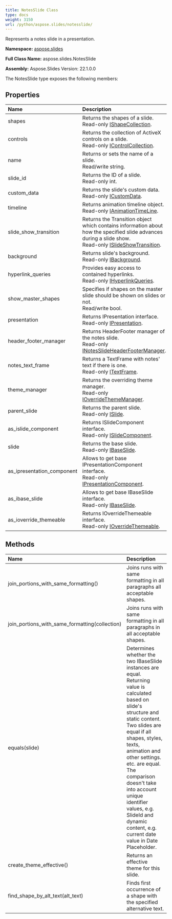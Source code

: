 ```yaml
---
title: NotesSlide Class
type: docs
weight: 3150
url: /python/aspose.slides/notesslide/
---
```


Represents a notes slide in a presentation.

**Namespace:** [aspose.slides](/python/aspose.slides/)

**Full Class Name:** aspose.slides.NotesSlide

**Assembly:**  Aspose.Slides Version: 22.1.0.0

The NotesSlide type exposes the following members:
## **Properties**
|**Name**|**Description**|
| :- | :- |
|shapes|Returns the shapes of a slide.<br/>            Read-only [IShapeCollection](/python/aspose.slides/ishapecollection/).|
|controls|Returns the collection of ActiveX controls on a slide.<br/>            Read-only [IControlCollection](/python/aspose.slides/icontrolcollection/).|
|name|Returns or sets the name of a slide.<br/>            Read/write string.|
|slide_id|Returns the ID of a slide.<br/>            Read-only int.|
|custom_data|Returns the slide's custom data.<br/>            Read-only [ICustomData](/python/aspose.slides/icustomdata/).|
|timeline|Returns animation timeline object.<br/>            Read-only [IAnimationTimeLine](/python/aspose.slides/ianimationtimeline/).|
|slide_show_transition|Returns the Transition object which contains information about<br/>            how the specified slide advances during a slide show.<br/>            Read-only [ISlideShowTransition](/python/aspose.slides/islideshowtransition/).|
|background|Returns slide's background.<br/>            Read-only [IBackground](/python/aspose.slides/ibackground/).|
|hyperlink_queries|Provides easy access to contained hyperlinks.<br/>            Read-only [IHyperlinkQueries](/python/aspose.slides/ihyperlinkqueries/).|
|show_master_shapes|Specifies if shapes on the master slide should be shown on slides or not.<br/>            Read/write bool.|
|presentation|Returns IPresentation interface.<br/>            Read-only [IPresentation](/python/aspose.slides/ipresentation/).|
|header_footer_manager|Returns HeaderFooter manager of the notes slide.<br/>            Read-only [INotesSlideHeaderFooterManager](/python/aspose.slides/inotesslideheaderfootermanager/).|
|notes_text_frame|Returns a TextFrame with notes' text if there is one.<br/>            Read-only [ITextFrame](/python/aspose.slides/itextframe/).|
|theme_manager|Returns the overriding theme manager.<br/>            Read-only [IOverrideThemeManager](/python/aspose.slides.theme/ioverridethememanager/).|
|parent_slide|Returns the parent slide.<br/>            Read-only [ISlide](/python/aspose.slides/islide/).|
|as_islide_component|Returns ISlideComponent interface.<br/>            Read-only [ISlideComponent](/python/aspose.slides/islidecomponent/).|
|slide|Returns the base slide.<br/>            Read-only [IBaseSlide](/python/aspose.slides/ibaseslide/).|
|as_ipresentation_component|Allows to get base IPresentationComponent interface.<br/>            Read-only [IPresentationComponent](/python/aspose.slides/ipresentationcomponent/).|
|as_ibase_slide|Allows to get base IBaseSlide interface.<br/>            Read-only [IBaseSlide](/python/aspose.slides/ibaseslide/).|
|as_ioverride_themeable|Returns IOverrideThemeable interface.<br/>            Read-only [IOverrideThemeable](/python/aspose.slides.theme/ioverridethemeable/).|
## **Methods**
|**Name**|**Description**|
| :- | :- |
|join_portions_with_same_formatting()|Joins runs with same formatting in all paragraphs all acceptable shapes.|
|join_portions_with_same_formatting(collection)|Joins runs with same formatting in all paragraphs in all acceptable shapes.|
|equals(slide)|Determines whether the two IBaseSlide instances are equal.<br/>            Returning value is calculated based on slide's structure and static content.<br/>            Two slides are equal if all shapes, styles, texts, animation and other settings. etc. are equal. The comparison doesn't take into account unique identifier values, e.g. SlideId and dynamic content, e.g. current date value in Date Placeholder.|
|create_theme_effective()|Returns an effective theme for this slide.|
|find_shape_by_alt_text(alt_text)|Finds first occurrence of a shape with the specified alternative text.|
